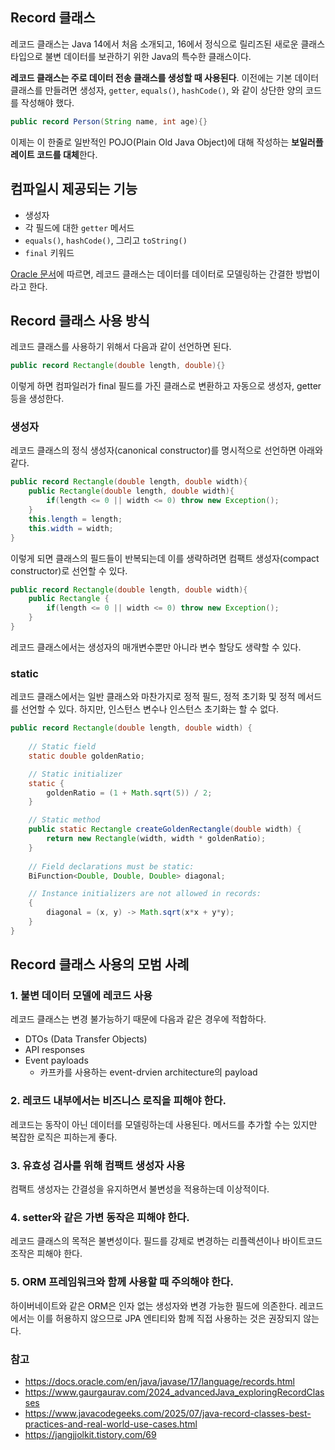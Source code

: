 ## Record 클래스

레코드 클래스는 Java 14에서 처음 소개되고, 16에서 정식으로 릴리즈된 새로운 클래스 타입으로 불변 데이터를 보관하기 위한 Java의 특수한 클래스이다.

**레코드 클래스는 주로 데이터 전송 클래스를 생성할 때 사용된다**. 이전에는 기본 데이터 클래스를 만들려면 생성자, `getter`, `equals()`, `hashCode()`, 와 같이 상단한 양의 코드를 작성해야 했다. 

```java
public record Person(String name, int age){}
```

이제는 이 한줄로 일반적인 POJO(Plain Old Java Object)에 대해 작성하는 **보일러플레이트 코드를 대체**한다.

## 컴파일시 제공되는 기능

- 생성자
- 각 필드에 대한 `getter` 메서드
- `equals()`, `hashCode()`, 그리고 `toString()`
- `final` 키워드

[Oracle 문서](https://docs.oracle.com/en/java/javase/17/language/records.html)에 따르면, 레코드 클래스는 데이터를 데이터로 모델링하는 간결한 방법이라고 한다.

## Record 클래스 사용 방식

레코드 클래스를 사용하기 위해서 다음과 같이 선언하면 된다.

```java
public record Rectangle(double length, double){}
```

이렇게 하면 컴파일러가 final 필드를 가진 클래스로 변환하고 자동으로 생성자, getter 등을 생성한다.

### 생성자

레코드 클래스의 정식 생성자(canonical constructor)를 명시적으로 선언하면 아래와 같다.

```java
public record Rectangle(double length, double width){
	public Rectangle(double length, double width){
		if(length <= 0 || width <= 0) throw new Exception();
	}
	this.length = length;
	this.width = width;
}
```

이렇게 되면 클래스의 필드들이 반복되는데 이를 생략하려면 컴팩트 생성자(compact constructor)로 선언할 수 있다.

```java
public record Rectangle(double length, double width){
	public Rectangle {
		if(length <= 0 || width <= 0) throw new Exception();
	}
}
```

레코드 클래스에서는 생성자의 매개변수뿐만 아니라 변수 할당도 생략할 수 있다.

### static

레코드 클래스에서는 일반 클래스와 마찬가지로 정적 필드, 정적 초기화 및 정적 메서드를 선언할 수 있다. 하지만, 인스턴스 변수나 인스턴스 초기화는 할 수 없다.

```java
public record Rectangle(double length, double width) {
    
    // Static field
    static double goldenRatio;

    // Static initializer
    static {
        goldenRatio = (1 + Math.sqrt(5)) / 2;
    }

    // Static method
    public static Rectangle createGoldenRectangle(double width) {
        return new Rectangle(width, width * goldenRatio);
    }
    
    // Field declarations must be static:
    BiFunction<Double, Double, Double> diagonal;

    // Instance initializers are not allowed in records:
    {
        diagonal = (x, y) -> Math.sqrt(x*x + y*y);
    }
}
```

## Record 클래스 사용의 모범 사례

### 1. 불변 데이터 모델에 레코드 사용

레코드 클래스는 변경 불가능하기 때문에 다음과 같은 경우에 적합하다.

- DTOs (Data Transfer Objects)
- API responses
- Event payloads
    - 카프카를 사용하는 event-drvien architecture의 payload

### 2. 레코드 내부에서는 비즈니스 로직을 피해야 한다.

레코드는 동작이 아닌 데이터를 모델링하는데 사용된다. 메서드를 추가할 수는 있지만 복잡한 로직은 피하는게 좋다.

### 3. 유효성 검사를 위해 컴팩트 생성자 사용

컴팩트 생성자는 간결성을 유지하면서 불변성을 적용하는데 이상적이다.

### 4. setter와 같은 가변 동작은 피해야 한다.

레코드 클래스의 목적은 불변성이다. 필드를 강제로 변경하는 리플렉션이나 바이트코드 조작은 피해야 한다.

### 5. ORM 프레임워크와 함께 사용할 때 주의해야 한다.

하이버네이트와 같은 ORM은 인자 없는 생성자와 변경 가능한 필드에 의존한다. 레코드에서는 이를 허용하지 않으므로 JPA 엔티티와 함께 직접 사용하는 것은 권장되지 않는다.

### 참고

- https://docs.oracle.com/en/java/javase/17/language/records.html
- https://www.gaurgaurav.com/2024_advancedJava_exploringRecordClasses
- https://www.javacodegeeks.com/2025/07/java-record-classes-best-practices-and-real-world-use-cases.html
- https://jangjjolkit.tistory.com/69